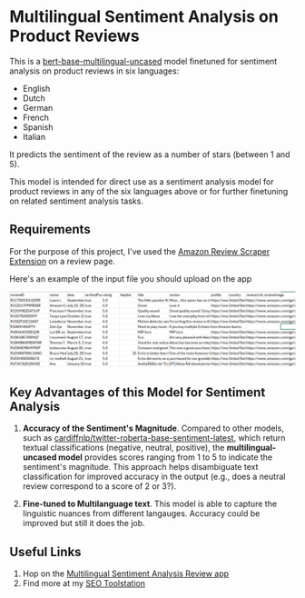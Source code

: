 # Multilingual Sentiment Analysis on Product Reviews

This is a [bert-base-multilingual-uncased](https://huggingface.co/nlptown/bert-base-multilingual-uncased-sentiment) model finetuned for sentiment analysis on product reviews in six languages: 
- English
- Dutch
- German
- French
- Spanish
- Italian

It predicts the sentiment of the review as a number of stars (between 1 and 5).

This model is intended for direct use as a sentiment analysis model for product reviews in any of the six languages above or for further finetuning on related sentiment analysis tasks.

## Requirements

For the purpose of this project, I've used the [Amazon Review Scraper Extension](https://chromewebstore.google.com/detail/amazon-review-scraper-exp/fmdnlcggjjlfimafoocabeghllidbopg) on a review page.

Here's an example of the input file you should upload on the app

![App Screenshot](amazon_scraped_reviews.png)

## Key Advantages of this Model for Sentiment Analysis

1. **Accuracy of the Sentiment's Magnitude**.
Compared to other models, such as [cardiffnlp/twitter-roberta-base-sentiment-latest](https://huggingface.co/cardiffnlp/twitter-roberta-base-sentiment-latest), which return textual classifications (negative, neutral, positive), the **multilingual-uncased model** provides scores ranging from 1 to 5 to indicate the sentiment's magnitude. This approach helps disambiguate text classification for improved accuracy in the output (e.g., does a neutral review correspond to a score of 2 or 3?).

3. **Fine-tuned to Multilanguage text**. This model is able to capture the linguistic nuances from different langauges. Accuracy could be improved but still it does the job.

## Useful Links

1. Hop on the <a href="https://sentiment-analysis-multilingual.streamlit.app/" target="_blank" rel="noopener"> Multilingual Sentiment Analysis Review app</a>
2. Find more at my <a href="https://seodepths.com/tools-for-seo/" target="_blank" rel="noopener">SEO Toolstation</a>
